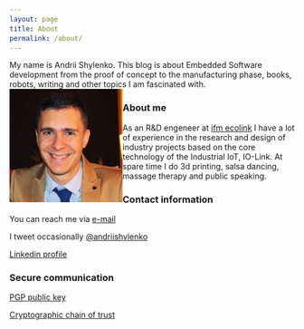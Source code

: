 ```yaml
---
layout: page
title: About
permalink: /about/
---
```


My name is Andrii Shylenko.
This blog is about Embedded Software development from the proof of concept to the manufacturing phase, books, robots, writing and other topics I am fascinated with.
<img style="float: left;" src="/images/img/me.jpg" >

### About me

As an R&D engeneer at [ifm ecolink](https://www.ifm.com) I have a lot of experience in the research and design of industry projects based on the core technology of the Industrial IoT, IO-Link. 
At spare time I do 3d printing, salsa dancing, massage therapy and public speaking.

### Contact information
You can reach me via [e-mail](mailto:andrii@shylenko.com)

I tweet occasionally [@andriishylenko](https://twitter.com/AndriiShylenko)

[Linkedin profile](https://www.linkedin.com/in/andrewshylenko/)

### Secure communication
[PGP public key](/publickey/)

[Cryptographic chain of trust](https://keybase.io/shylenko)
